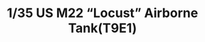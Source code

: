 ---
layout: product
title: "1/35 US M22 “Locust” Airborne Tank(T9E1)"
price: "TBA" 
desc: "Maketa"
img_path: "/assets/img/BRNC35162.webp"
brand: "Bronco"
available: false
special_offer: false
new: false
soon: false
cat: "010000"
subcat: "015800"
subsubcat: "0N/A"
sifra: "BRNC35162"
popular: false
spec: false
---